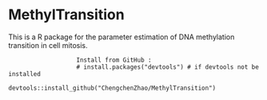 # MethylTransition

This is a R package for the parameter estimation of DNA methylation transition in cell mitosis.

                       Install from GitHub : 
                       # install.packages("devtools") # if devtools not be installed
                       devtools::install_github("ChengchenZhao/MethylTransition")

